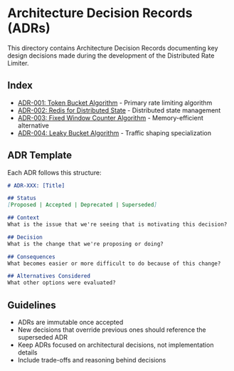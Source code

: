 # Architecture Decision Records (ADRs)

This directory contains Architecture Decision Records documenting key design decisions made during the development of the Distributed Rate Limiter.

## Index

- [ADR-001: Token Bucket Algorithm](./001-token-bucket-algorithm.md) - Primary rate limiting algorithm
- [ADR-002: Redis for Distributed State](./002-redis-distributed-state.md) - Distributed state management  
- [ADR-003: Fixed Window Counter Algorithm](./003-fixed-window-algorithm.md) - Memory-efficient alternative
- [ADR-004: Leaky Bucket Algorithm](./004-leaky-bucket-algorithm.md) - Traffic shaping specialization

## ADR Template

Each ADR follows this structure:

```markdown
# ADR-XXX: [Title]

## Status
[Proposed | Accepted | Deprecated | Superseded]

## Context
What is the issue that we're seeing that is motivating this decision?

## Decision
What is the change that we're proposing or doing?

## Consequences
What becomes easier or more difficult to do because of this change?

## Alternatives Considered
What other options were evaluated?
```

## Guidelines

- ADRs are immutable once accepted
- New decisions that override previous ones should reference the superseded ADR
- Keep ADRs focused on architectural decisions, not implementation details
- Include trade-offs and reasoning behind decisions